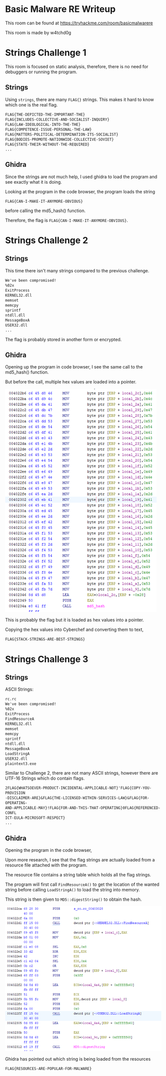 # Basic Malware RE Writeup

This room can be found at https://tryhackme.com/room/basicmalwarere

This room is made by w4tchd0g

# Strings Challenge 1
 
 This room is focused on static analysis, therefore, there is no need for debuggers or running the program.


## Strings

Using `strings`, there are many `FLAG{}` strings. This makes it hard to know which one is the real flag.

```
FLAG{THE-DEPICTED-THE-IMPORTANT-THE}
FLAG{INCLUDES-COLLECTIVE-AND-SOCIALIST-INQUIRY}
FLAG{LAW-IDEOLOGICAL-INTO-THE-THE}
FLAG{COMPETENCE-ISSUE-PERSONAL-THE-LAW}
FLAG{MATTERS-POLITICAL-DETERMINATION-ITS-SOCIALIST}
FLAG{BODIES-PROMOTE-NATIONWIDE-COLLECTIVE-SOVIET}
FLAG{STATE-THEIR-WITHOUT-THE-REQUIRED}
...
```

## Ghidra

Since the strings are not much help, I used ghidra to load the program and see exactly what it is doing.

Looking at the program in the code browser, the program loads the string 
```
FLAG{CAN-I-MAKE-IT-ANYMORE-OBVIOUS}
```
before calling the md5_hash() function. 

Therefore, the flag is `FLAG{CAN-I-MAKE-IT-ANYMORE-OBVIOUS}`.

# Strings Challenge 2

## Strings

This time there isn't many strings compared to the previous challenge.

```
We've been compromised!
%02x
ExitProcess
KERNEL32.dll
memset
memcpy
sprintf
ntdll.dll
MessageBoxA
USER32.dll
...
```

The flag is probably stored in another form or encrypted.

## Ghidra

Opening up the program in code browser, I see the same call to the md5_hash() function.

But before the call, multiple hex values are loaded into a pointer.

![Hex values](images/2.png)

This is probably the flag but it is loaded as hex values into a pointer.

Copying the hex values into Cyberchef and converting them to text, 
```
FLAG{STACK-STRINGS-ARE-BEST-STRINGS}
```

# Strings Challenge 3

## Strings

ASCII Strings:
```
rc.rc
We've been compromised!
%02x
ExitProcess
FindResourceA
KERNEL32.dll
memset
memcpy
sprintf
ntdll.dll
MessageBoxA
LoadStringA
USER32.dll
plaintext3.exe
```

Similar to Challenge 2, there are not many ASCII strings, however there are UTF-16 Strings which do contain flags.

```
2FLAG{WHATSOEVER-PRODUCT-INCIDENTAL-APPLICABLE-NOT}'FLAG{COPY-YOU-PROVISION
-DISCLAIMER-ARE}&FLAG{THE-LICENSED-WITHIN-SERVICES-LAW}&FLAG{FOR-OPERATING-
AND-APPLICABLE-MAY}!FLAG{FOR-AND-THIS-THAT-OPERATING}0FLAG{REFERENCED-CONFL
ICT-EULA-MICROSOFT-RESPECT} 
...
```

## Ghidra

Opening the program in the code browser,

 Upon more research, I see that the flag strings are actually loaded from a resource file attached with the program.

 The resource file contains a string table which holds all the flag strings.

 The program will first call `FindResourceA()` to get the location of the wanted string before calling `LoadStringA()` to load the string into memory.

 This string is then given to `MD5::digestString()` to obtain the hash.

![Loading the string](images/3.png)

 Ghidra has pointed out which string is being loaded from the resources
 ```
 FLAG{RESOURCES-ARE-POPULAR-FOR-MALWARE}
 ```

